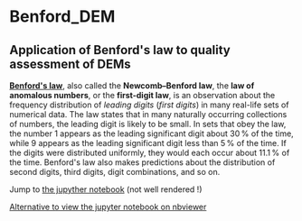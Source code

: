 # Benford_DEM

## Application of Benford's law to quality assessment of DEMs

**[Benford's law](https://en.wikipedia.org/wiki/Benford%27s_law)**, also called the **Newcomb–Benford law**, the **law of anomalous numbers**, or the **first-digit law**, is an observation about the frequency distribution of *leading digits* (*first digits*) in many real-life sets of numerical data. The law states that in many naturally occurring collections of numbers, the leading digit is likely to be small. In sets that obey the law, the number 1 appears as the leading significant digit about 30 % of the time, while 9 appears as the leading significant digit less than 5 % of the time. If the digits were distributed uniformly, they would each occur about 11.1 % of the time. Benford's law also makes predictions about the distribution of second digits, third digits, digit combinations, and so on.

Jump to [the jupyther notebook](https://github.com/ayoubft/Benford_DEM/blob/main/Benford_DEM-full.ipynb) (not well rendered !)

[Alternative to view the jupyter notebook on nbviewer](https://nbviewer.jupyter.org/github/ayoubft/Benford_DEM/blob/main/Benford_DEM-full.ipynb)
